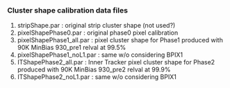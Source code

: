 ### Cluster shape calibration data files

1. stripShape.par : original strip cluster shape (not used?)
2. pixelShapePhase0.par  : original phase0 pixel calibration
3. pixelShapePhase1_all.par  : pixel cluster shape for Phase1 produced with 90K MinBias 930_pre1 relval at 99.5%
4. pixelShapePhase1_noL1.par : same w/o considering BPIX1
4. ITShapePhase2_all.par : Inner Tracker pixel cluster shape for Phase2 produced with 90K MinBias 930_pre2 relval at 99.9%  
4. ITShapePhase2_noL1.par : same w/o considering BPIX1
